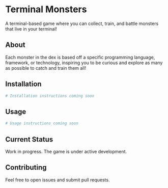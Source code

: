 # Terminal Monsters

A terminal-based game where you can collect, train, and battle monsters that live in your terminal!

## About
Each monster in the dex is based off a specific programming language, framework, or technology, inspiring you to be curious and explore as many as possible to catch and train them all!

## Installation
```bash
# Installation instructions coming soon
```

## Usage
```bash
# Usage instructions coming soon
```

## Current Status
Work in progress. The game is under active development.

## Contributing
Feel free to open issues and submit pull requests.
